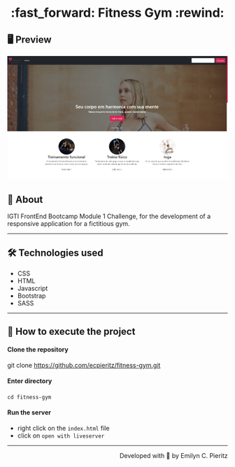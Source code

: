<h1 align = "center"> :fast_forward: Fitness Gym :rewind: </h1>

## 🖥 Preview
<p align = "center">
  <img src = "https://github.com/ecpieritz/fitness-gym/blob/main/img/fitness-gym-print.png?raw=true" width = "801">
</p>

## 📖 About
<p>IGTI FrontEnd Bootcamp Module 1 Challenge, for the development of a responsive application for a fictitious gym.</p>

---

## 🛠 Technologies used
- CSS
- HTML
- Javascript
- Bootstrap
- SASS

---


## 🚀 How to execute the project
#### Clone the repository
git clone https://github.com/ecpieritz/fitness-gym.git

#### Enter directory
`cd fitness-gym`

#### Run the server
- right click on the `index.html` file
- click on `open with liveserver`

---
<p align = "right">Developed with 💙 by Emilyn C. Pieritz</p>
